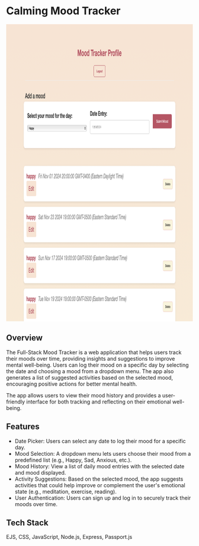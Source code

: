 # Calming Mood Tracker

<img src="/public/img/Mood-Tracker-UI.png" height="800" width= "1000" alt="Mood Tracker UI which has a mood entry form and a list of logged moods" >

## Overview

The Full-Stack Mood Tracker is a web application that helps users track their moods over time, providing insights and suggestions to improve mental well-being. Users can log their mood on a specific day by selecting the date and choosing a mood from a dropdown menu. The app also generates a list of suggested activities based on the selected mood, encouraging positive actions for better mental health.

The app allows users to view their mood history and provides a user-friendly interface for both tracking and reflecting on their emotional well-being.

## Features

- Date Picker: Users can select any date to log their mood for a specific day.
- Mood Selection: A dropdown menu lets users choose their mood from a predefined list (e.g., Happy, Sad, Anxious, etc.).
- Mood History: View a list of daily mood entries with the selected date and mood displayed.
- Activity Suggestions: Based on the selected mood, the app suggests activities that could help improve or complement the user's emotional state (e.g., meditation, exercise, reading).
- User Authentication: Users can sign up and log in to securely track their moods over time.

## Tech Stack

EJS, CSS, JavaScript, Node.js, Express, Passport.js
